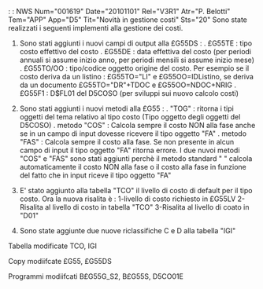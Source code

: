  :  : NWS Num="001619" Date="20101101" Rel="V3R1" Atr="P. Belotti" Tem="APP" App="D5" Tit="Novità in gestione costi" Sts="20"
Sono state realizzati i seguenti implementi alla gestione dei costi.

1) Sono stati aggiunti i nuovi campi di output alla £G55DS : 
. £G55TE :  tipo costo effettivo del costo
. £G55DE :  data effettiva del costo (per periodi annuali si assume inizio anno, per periodi mensili
si assume inizio mese)
. £G55TO/OO :  tipo/codice oggetto origine del costo. Per esempio se il costo deriva da un listino : 
£G55TO="LI" e £G55OO=IDListino, se deriva da un documento £G55TO="DR"+TDOC e £G55OO=NDOC+NRIG . £G55F1 :  D$FL01 del D5COSO (per sviluppi sui nuovo calcolo costi)

2) Sono stati aggiunti i nuovi metodi alla £G55 : 
. "TOG" :  ritorna i tipi oggetti del tema relativo al tipo costo (Tipo oggetto degli oggetti del D5COSO)
. metodo "COS" :  Calcola sempre il costo NON alla fase anche se in un campo di input dovesse ricevere
il tipo oggetto "FA"
. metodo "FAS" :  Calcola sempre il costo alla fase. Se non presente in alcun campo di input il tipo
oggetto "FA" ritorna errore.
I due nuvoi metodi "COS" e "FAS" sono stati aggiunti perchè il metodo standard "  " calcola automaticamente il costo NON alla fase o il costo alla fase in funzione del fatto che in input riceve il tipo oggetto "FA"

3) E' stato aggiunto alla tabella "TCO" il livello di costo di default per il tipo costo.
Ora la nuova risalita è : 
1-livello di costo richiesto in £G55LV
2-Risalita al livello di costo in tabella "TCO"
3-Risalita al livello di coato in "D01"

4) Sono state aggiunte due nuove riclassifiche C e D alla tabella "IGI"

Tabella modificate
TCO, IGI

Copy modiifcate
£G55, £G55DS

Programmi modiifcati
B£G55G_S2, B£G55S, D5CO01E
